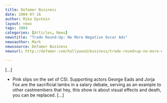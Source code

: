 ```yaml
---
title: Defamer Business
date: 2004-07-16
author: Mika Epstein
layout: news
tags: 2004
categories: [Articles, News]
newstitle: "Trade Round-Up: No More Negative Oscar Ads"
newsauthor: Mark  
newssource: Defamer Business  
newsurl: http://defamer.com/hollywood/business/trade-round+up-no-more-negative-oscar-campaign-ads-17788.php  

---
```


[...]

* Pink slips on the set of CSI. Supporting actors George Eads and Jorja Fox are the sacrificial lambs in a salary debate, serving as an example to other castmembers that hey, this show is about visual effects and death, you can be replaced. [...]  
